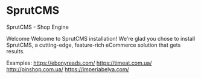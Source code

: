 # SprutCMS
SprutCMS - Shop Engine

Welcome
Welcome to SprutCMS installation! We're glad you chose to install SprutCMS, a cutting-edge, feature-rich eCommerce solution that gets results.

Examples:
https://ebonyreads.com/
https://timeat.com.ua/
http://pinshop.com.ua/
https://imperiabelya.com/
